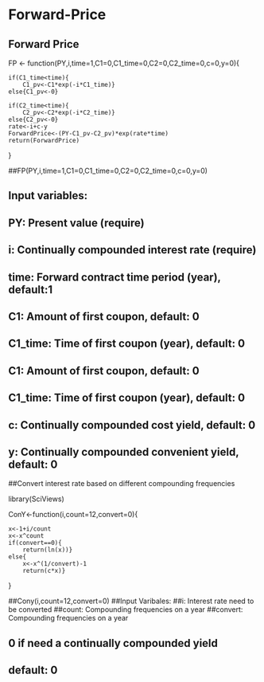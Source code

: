 # Forward-Price
## Forward Price

FP <- function(PY,i,time=1,C1=0,C1_time=0,C2=0,C2_time=0,c=0,y=0){

	if(C1_time<time){
		C1_pv<-C1*exp(-i*C1_time)} 
	else{C1_pv<-0}

	if(C2_time<time){
		C2_pv<-C2*exp(-i*C2_time)}
	else{C2_pv<-0}
	rate<-i+c-y
	ForwardPrice<-(PY-C1_pv-C2_pv)*exp(rate*time)
	return(ForwardPrice)
}

##FP(PY,i,time=1,C1=0,C1_time=0,C2=0,C2_time=0,c=0,y=0)
##  Input variables:
##  PY: Present value (require)
##  i: Continually compounded interest rate (require)
##  time: Forward contract time period (year), default:1
##  C1: Amount of first coupon, default: 0
##  C1_time: Time of first coupon (year), default: 0
##  C1: Amount of first coupon, default: 0
##  C1_time: Time of first coupon (year), default: 0
##  c: Continually compounded cost yield, default: 0
##  y: Continually compounded convenient yield, default: 0


##Convert interest rate based on different compounding frequencies


library(SciViews)

ConY<-function(i,count=12,convert=0){

	x<-1+i/count
	x<-x^count
	if(convert==0){
		return(ln(x))}
	else{
		x<-x^(1/convert)-1
		return(c*x)}
		
}

##Cony(i,count=12,convert=0)
##Input Varibales:
##i: Interest rate need to be converted
##count: Compounding frequencies on a year
##convert: Compounding frequencies on a year
##         0 if need a continually compounded yield
##         default: 0

